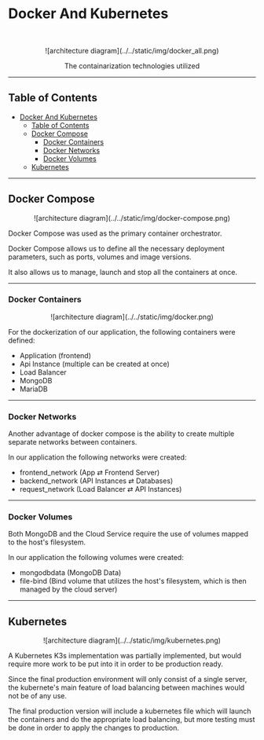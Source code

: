 # Docker And Kubernetes
<br/>
<p align="center">
    ![architecture diagram](../../static/img/docker_all.png)
</p>

<p align="center">
  The containarization technologies utilized
</p>

---

<!-- START doctoc generated TOC please keep comment here to allow auto update -->
<!-- DON'T EDIT THIS SECTION, INSTEAD RE-RUN doctoc TO UPDATE -->
## Table of Contents

- [Docker And Kubernetes](#docker-and-kubernetes)
  - [Table of Contents](#table-of-contents)
  - [Docker Compose](#docker-compose)
    - [Docker Containers](#docker-containers)
    - [Docker Networks](#docker-networks)
    - [Docker Volumes](#docker-volumes)
  - [Kubernetes](#kubernetes)

<!-- END doctoc generated TOC please keep comment here to allow auto update -->

---

## Docker Compose

<p align="center">
    ![architecture diagram](../../static/img/docker-compose.png)
</p>

 Docker Compose was used as the primary container orchestrator.

 Docker Compose allows us to define all the necessary deployment parameters, such as ports, volumes and image versions.

 It also allows us to manage, launch and stop all the containers at once.

---

### Docker Containers

<p align="center">
    ![architecture diagram](../../static/img/docker.png)
</p>

 For the dockerization of our application, the following containers were defined:
  - Application (frontend)
  - Api Instance (multiple can be created at once)
  - Load Balancer
  - MongoDB
  - MariaDB

---

### Docker Networks

 Another advantage of docker compose is the ability to create multiple separate networks between containers.

 In our application the following networks were created:
  - frontend_network (App ⇄ Frontend Server)
  - backend_network (API Instances ⇄ Databases)
  - request_network (Load Balancer ⇄ API Instances)

---

### Docker Volumes

 Both MongoDB and the Cloud Service require the use of volumes mapped to the host's filesystem.

 In our application the following volumes were created:
  - mongodbdata (MongoDB Data)
  - file-bind (Bind volume that utilizes the host's filesystem, which is then managed by the cloud server)

---

## Kubernetes

<p align="center">
    ![architecture diagram](../../static/img/kubernetes.png)
</p>

 A Kubernetes K3s implementation was partially implemented, but would require more work to be put into it in order to be production ready.

 Since the final production environment will only consist of a single server, the kubernete's main feature of load balancing between machines would not be of any use.

 The final production version will include a kubernetes file which will launch the containers and do the appropriate load balancing, but more testing must be done in order to apply the changes to production. 